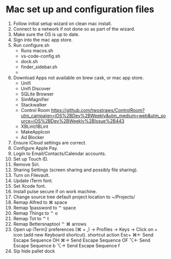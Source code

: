 # Mac set up and configuration files

1. Follow initial setup wizard on clean mac install.
2. Connect to a network if not done so as part of the wizard.
3. Make sure the OS is up to date.
4. Sign into the mac app store.
5. Run configure.sh
    - Runs macos.sh
    - vs-code-config.sh
    - dock.sh
    - finder_sidebar.sh
    -
6. Download Apps not available on brew cask, or mac app store.
    - Unifi
    - Unifi Discover
    - SQLite Browser
    - SimMagnifier
    - Stackwalker
    - Control Room https://github.com/twostraws/ControlRoom?utm_campaign=iOS%2BDev%2BWeekly&utm_medium=web&utm_source=iOS%2BDev%2BWeekly%2BIssue%2B443
    - XBLint/IBLint
    - MakeAppIcon
    - Ad Blocker
7. Ensure iCloud settings are correct.
8. Configure Apple Pay.
9. Login to Email/Contacts/Calendar accounts.
10. Set up Touch ID.
11. Remove Siri.
12. Sharing Settings (screen sharing and possibly file sharing).
13. Turn on Filevault.
14. Update iTerm font.
15. Set Xcode font.
16. Install pulse secure if on work machine.
17. Change source tree default project location to ~/Projects/
18. Remap Alfred to ⌘ space
19. Remap 1password to ⌃ space 
20. Remap Things to ⌃ o 
21. Remap Tot to ⌃ t
22. Remap Bettersnaptool ⌃ ⌘ arrows 
23. Open up iTerm2 preferences (⌘ + ,) -> Profiles -> Keys -> Click on + icon (add new Keyboard shortcut).
    shortcut	action	Esc+
    ⌘←	Send Escape Sequence	OH
    ⌘→	Send Escape Sequence	OF
    ⌥←	Send Escape Sequence	b
    ⌥→	Send Escape Sequence	f
24. Sip hide pallet dock
